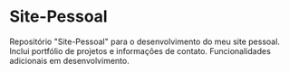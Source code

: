 # Site-Pessoal
Repositório "Site-Pessoal" para o desenvolvimento do meu site pessoal. Inclui portfólio de projetos e informações de contato. Funcionalidades adicionais em desenvolvimento.
